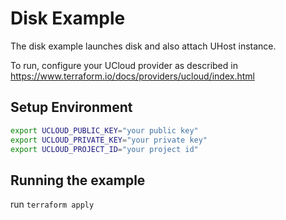 # Disk Example

The disk example launches disk and also attach UHost instance.

To run, configure your UCloud provider as described in https://www.terraform.io/docs/providers/ucloud/index.html

## Setup Environment

```sh
export UCLOUD_PUBLIC_KEY="your public key"
export UCLOUD_PRIVATE_KEY="your private key"
export UCLOUD_PROJECT_ID="your project id"
```

## Running the example

run `terraform apply`